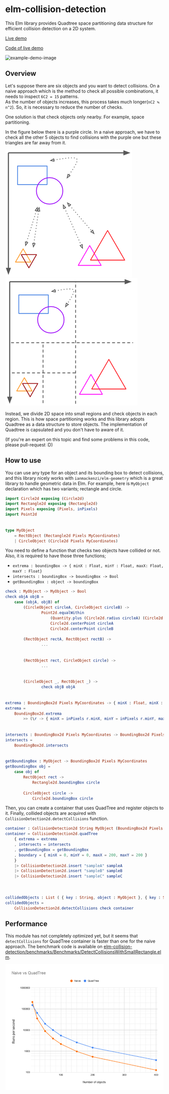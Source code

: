 # elm-collision-detection

This Elm library provides Quadtree space partitioning data structure for efficient collision detection on a 2D system.

[Live demo](https://yujota.github.io/elm-collision-detection/)

[Code of live demo](https://github.com/yujota/elm-collision-detection/blob/master/examples/Example.elm)

![example-demo-image](https://github.com/yujota/elm-collision-detection/blob/master/images/example-demo.gif)

## Overview

Let's suppose there are six objects and you want to detect collisions. 
On a naive approach which is the method to check all possible combinations, it needs to inspect `6C2 = 15` patterns.  
As the number of objects increases, this process takes much longer(`nC2 ≒ n^2`). 
So, it is necessary to reduce the number of checks.

One solution is that check objects only nearby.
For example, space partitioning.

In the figure below there is a purple circle. 
In a naive approach, we have to check all the other 5 objects to find collisions with the purple one
but these triangles are far away from it. 
 
![overview](https://github.com/yujota/elm-collision-detection/blob/master/images/overview.png)
![overview-with-grid](https://github.com/yujota/elm-collision-detection/blob/master/images/overview-with-grid.png)

Instead, we divide 2D space into small regions and check objects in each region.
This is how space partitioning works and this library adopts Quadtree as a data structure to store objects. 
The implementation of Quadtree is capsulated and you don't have to aware of it.

(If you're an expert on this topic and find some problems in this code, please pull-request :D)


## How to use

You can use any type for an object and its bounding box to detect collisions, 
and this library nicely works with `ianmackenzi/elm-geometry` which is a great library to handle geometric data in Elm. 
For example, here is `MyObject` declaration which has two variants; rectangle and circle.

```elm
import Circle2d exposing (Circle2d)
import Rectangle2d exposing (Rectangle2d)
import Pixels exposing (Pixels, inPixels)
import Point2d


type MyObject 
    = RectObject (Rectangle2d Pixels MyCoordinates)
    | CircleObject (Circle2d Pixels MyCoordinates)
```

You need to define a function that checks two objects have collided or not.
Also, it is required to have those three functions; 

 - `extrema : boundingBox -> { minX : Float, minY : Float, maxX: Float, maxY : Float}`
 - `intersects : boundingBox -> boundingBox -> Bool`
 - `getBoundingBox : object -> boundingBox`

```elm
check : MyObject -> MyObject -> Bool
check objA objB = 
    case (objA, objB) of
        (CircleObject circleA, CircleObject circleB) ->
                Point2d.equalWithin
                    (Quantity.plus (Circle2d.radius circleA) (Circle2d.radius circleB))
                    Circle2d.centerPoint circleA
                    Circle2d.centerPoint circleB

        (RectObject rectA, RectObject rectB) ->
                ...


        (RectObject rect, CircleObject circle) ->
                ...


        (CircleObject _, RectObject _) ->
                check objB objA


extrema : BoundingBox2d Pixels MyCoordinates -> { minX : Float, minX : Float, maxX : Float, maxY : Float }
extrema =
    BoundingBox2d.extrema
        >> (\r -> { minX = inPixels r.minX, minY = inPixels r.minY, maxX = inPixels r.maxX, maxY = inPixels r.maxY })


intersects : BoundingBox2d Pixels MyCoordinates -> BoundingBox2d Pixels MyCoordinates -> Bool
intersects = 
    BoundingBox2d.intersects


getBoundingBox : MyObject -> BoundingBox2d Pixels MyCoordinates
getBoundingBox obj = 
    case obj of
        RectObject rect ->
            Rectangle2d.boundingBox circle

        CircleObject circle ->
            Circle2d.boundingBox circle
```

Then,  you can create a container that uses QuadTree and register objects to it. 
Finally, collided objects are acquired with `CollisionDetection2d.detectCollisions` function.

```elm
container : CollisionDetection2d String MyObject (BoundingBox2d Pixels MyCoordinates)
container = CollisionDetection2d.quadTree 
    { extrema = extrema
    , intersects = intersects
    , getBoundingBox = getBoundingBox
    , boundary = { minX = 0, minY = 0, maxX = 200, maxY = 200 }
    }
    |> CollisionDetection2d.insert "sampleA" sampleA
    |> CollisionDetection2d.insert "sampleB" sampleB
    |> CollisionDetection2d.insert "sampleC" sampleC



collidedObjects : List ( { key : String, object : MyObject }, { key : String, object : MyObject } )
collidedObjects =
    CollisionDetection2d.detectCollisions check container
```

## Performance

This module has not completely optimized yet, 
but it seems that `detectCollisions` for QuadTree container is faster than one for the naive approach. 
The benchmark code is available on [elm-collision-detection/benchmarks/Benchmarks/DetectCollisionsWithSmallRectangle.elm](https://github.com/yujota/elm-collision-detection/blob/master/benchmarks/Benchmarks/DetectCollisionsWithSmallRectangle.elm).

![performance-result](https://github.com/yujota/elm-collision-detection/blob/master/images/performance-result.png)
